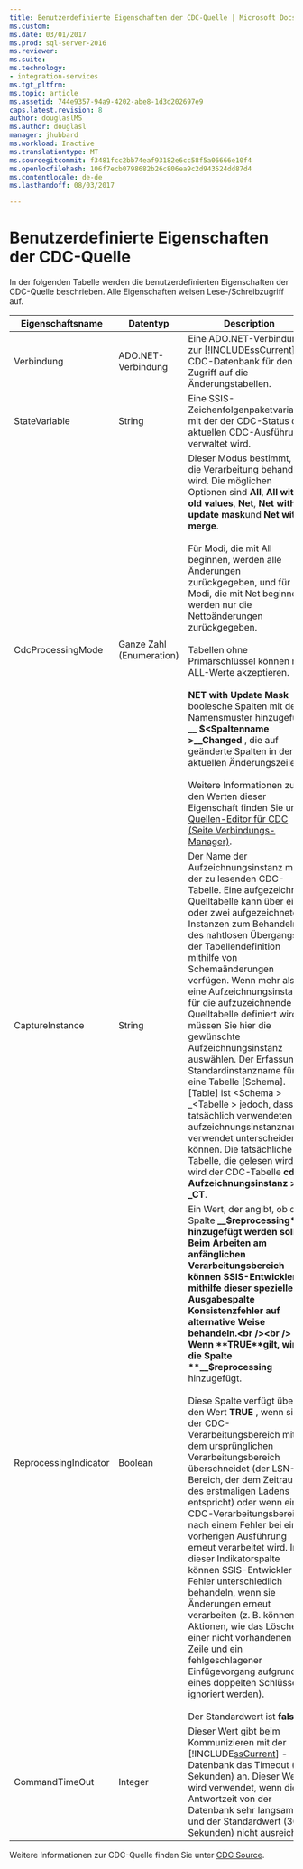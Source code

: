 ```yaml
---
title: Benutzerdefinierte Eigenschaften der CDC-Quelle | Microsoft Docs
ms.custom: 
ms.date: 03/01/2017
ms.prod: sql-server-2016
ms.reviewer: 
ms.suite: 
ms.technology:
- integration-services
ms.tgt_pltfrm: 
ms.topic: article
ms.assetid: 744e9357-94a9-4202-abe8-1d3d202697e9
caps.latest.revision: 8
author: douglaslMS
ms.author: douglasl
manager: jhubbard
ms.workload: Inactive
ms.translationtype: MT
ms.sourcegitcommit: f3481fcc2bb74eaf93182e6cc58f5a06666e10f4
ms.openlocfilehash: 106f7ecb0798682b26c806ea9c2d943524dd87d4
ms.contentlocale: de-de
ms.lasthandoff: 08/03/2017

---
```

# <a name="cdc-source-custom-properties"></a>Benutzerdefinierte Eigenschaften der CDC-Quelle
  In der folgenden Tabelle werden die benutzerdefinierten Eigenschaften der CDC-Quelle beschrieben. Alle Eigenschaften weisen Lese-/Schreibzugriff auf.  
  
|Eigenschaftsname|Datentyp|Description|  
|-------------------|---------------|-----------------|  
|Verbindung|ADO.NET-Verbindung|Eine ADO.NET-Verbindung zur [!INCLUDE[ssCurrent](../../includes/sscurrent-md.md)] -CDC-Datenbank für den Zugriff auf die Änderungstabellen.|  
|StateVariable|String|Eine SSIS-Zeichenfolgenpaketvariable, mit der der CDC-Status der aktuellen CDC-Ausführung verwaltet wird.|  
|CdcProcessingMode|Ganze Zahl (Enumeration)|Dieser Modus bestimmt, wie die Verarbeitung behandelt wird. Die möglichen Optionen sind **All**, **All with old values**, **Net**, **Net with update mask**und **Net with merge**.<br /><br /> Für Modi, die mit All beginnen, werden alle Änderungen zurückgegeben, und für Modi, die mit Net beginnen, werden nur die Nettoänderungen zurückgegeben.<br /><br /> Tabellen ohne Primärschlüssel können nur ALL-Werte akzeptieren.<br /><br /> **NET with Update Mask** boolesche Spalten mit dem Namensmuster hinzugefügt **__ $\<Spaltenname >\__Changed** , die auf geänderte Spalten in der aktuellen Änderungszeile.<br /><br /> Weitere Informationen zu den Werten dieser Eigenschaft finden Sie unter [Quellen-Editor für CDC &#40;Seite Verbindungs-Manager&#41;](../../integration-services/data-flow/cdc-source-editor-connection-manager-page.md).|  
|CaptureInstance|String|Der Name der Aufzeichnungsinstanz mit der zu lesenden CDC-Tabelle. Eine aufgezeichnete Quelltabelle kann über eine oder zwei aufgezeichnete Instanzen zum Behandeln des nahtlosen Übergangs der Tabellendefinition mithilfe von Schemaänderungen verfügen. Wenn mehr als eine Aufzeichnungsinstanz für die aufzuzeichnende Quelltabelle definiert wird, müssen Sie hier die gewünschte Aufzeichnungsinstanz auswählen. Der Erfassung Standardinstanzname für eine Tabelle [Schema]. [Table] ist \<Schema > _\<Tabelle > jedoch, dass tatsächlich verwendeten aufzeichnungsinstanznamen verwendet unterscheiden können. Die tatsächliche Tabelle, die gelesen wird, wird der CDC-Tabelle **cdc.\< Aufzeichnungsinstanz > _CT**.|  
|ReprocessingIndicator|Boolean|Ein Wert, der angibt, ob die Spalte **__$reprocessing** hinzugefügt werden soll. Beim Arbeiten am anfänglichen Verarbeitungsbereich können SSIS-Entwickler mithilfe dieser speziellen Ausgabespalte Konsistenzfehler auf alternative Weise behandeln.<br /><br /> Wenn **TRUE**gilt, wird die Spalte  **__$reprocessing** hinzugefügt.<br /><br /> Diese Spalte verfügt über den Wert **TRUE** , wenn sich der CDC-Verarbeitungsbereich mit dem ursprünglichen Verarbeitungsbereich überschneidet (der LSN-Bereich, der dem Zeitraum des erstmaligen Ladens entspricht) oder wenn ein CDC-Verarbeitungsbereich nach einem Fehler bei einer vorherigen Ausführung erneut verarbeitet wird. In dieser Indikatorspalte können SSIS-Entwickler Fehler unterschiedlich behandeln, wenn sie Änderungen erneut verarbeiten (z. B. können Aktionen, wie das Löschen einer nicht vorhandenen Zeile und ein fehlgeschlagener Einfügevorgang aufgrund eines doppelten Schlüssels, ignoriert werden).<br /><br /> Der Standardwert ist **false**.|  
|CommandTimeOut|Integer|Dieser Wert gibt beim Kommunizieren mit der [!INCLUDE[ssCurrent](../../includes/sscurrent-md.md)] -Datenbank das Timeout (in Sekunden) an. Dieser Wert wird verwendet, wenn die Antwortzeit von der Datenbank sehr langsam ist und der Standardwert (30 Sekunden) nicht ausreicht.|  
  
 Weitere Informationen zur CDC-Quelle finden Sie unter [CDC Source](../../integration-services/data-flow/cdc-source.md).  
  
  

